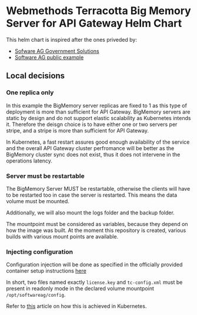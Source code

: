 # Webmethods Terracotta Big Memory Server for API Gateway Helm Chart

This helm chart is inspired after the ones priveded by:

- [Sofware AG Government Solutions](https://github.com/softwareag-government-solutions/saggov-helm-charts/tree/main/src/webmethods-terracotta)
- [Software AG public example](https://github.com/SoftwareAG/webmethods-api-gateway/tree/master/samples/kubernetes/helm/cluster-deployment/apigateway/charts/terracotta)

## Local decisions

### One replica only

In this example the BigMemory server replicas are fixed to 1 as this type of deployment is more than sufficient for API Gateway. BigMemory servers are static by design and do not support elastic scalability as Kubernetes intends it. Therefore the deisgn choice is to have either one or two servers per stripe, and a stripe is more than sufficient for API Gateway.

In Kubernetes, a fast restart assures good enough availability of the service and the overall API Gateway cluster perfromance will be better as the BigMemory cluster sync does not exist, thus it does not intervene in the operations latency.

### Server must be restartable

The BigMemory Server MUST be restartable, otherwise the clients will have to be restarted too in case the server is restarted. This means the data volume must be mounted.

Additionally, we will also mount the logs folder and the backup folder.

The mountpoint must be considered as variables, because they depend on how the image was built. At the moment this repository is created, various builds with various mount points are available.

### Injecting configuration

Configuration injection will be done as specified in the officially provided container setup instructions [here](https://containers.softwareag.com/products/bigmemorymax-server)

In short, two files named exactly `license.key` and `tc-config.xml` must be present in readonly mode in the declared volume mountpoint `/opt/softwareag/config`.

Refer to [this](https://stackoverflow.com/questions/59855142/use-a-single-volume-to-mount-multiple-files-from-secrets-or-configmaps) article on how this is achieved in Kubernetes.
